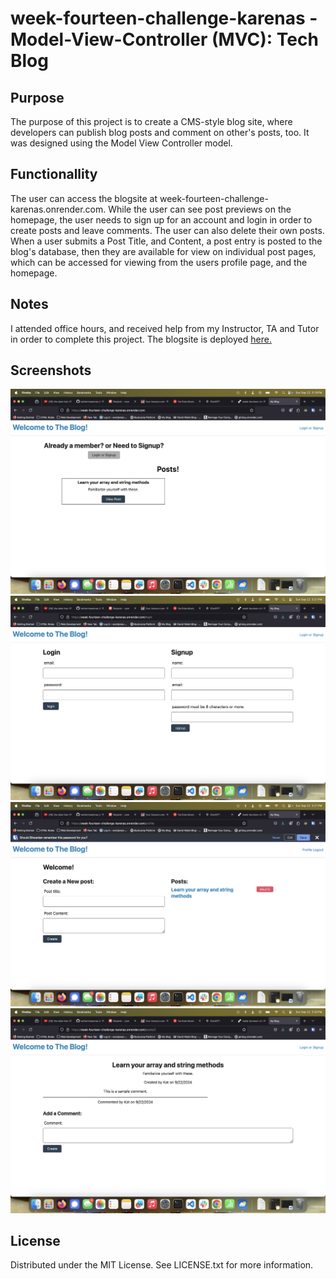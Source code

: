 # week-fourteen-challenge-karenas - Model-View-Controller (MVC): Tech Blog

## Purpose
The purpose of this project is to create a CMS-style blog site, where developers can publish blog posts and comment on other's posts, too. It was designed using the Model View Controller model. 

## Functionallity

The user can access the blogsite at week-fourteen-challenge-karenas.onrender.com. While the user can see post previews on the homepage, the user needs to sign up for an account and login in order to create posts and leave comments. The user can also delete their own posts. When a user submits a Post Title, and Content, a post entry is posted to the blog's database, then they are available for view on individual post pages, which can be accessed for viewing from the users profile page, and the homepage. 

## Notes

I attended office hours, and received help from my Instructor, TA and Tutor in order to complete this project. 
The blogsite is deployed [here.](https://week-fourteen-challenge-karenas.onrender.com)

## Screenshots

![homepage](Homepage.png "homepage")
![loginpage](loginSignupPage.png "login")
![profile](ProfilePage.png "profile")
![postpage](examplePage.png "Post")


## License

Distributed under the MIT License. See LICENSE.txt for more information.

